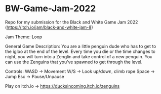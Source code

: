 # BW-Game-Jam-2022
Repo for my submission for the Black and White Game Jam 2022 (https://itch.io/jam/black-and-white-jam-8)

Jam Theme: Loop

General Game Description:
You are a little penguin dude who has to get to the igloo at the end of the level. Every time you die or the time changes to night, you will turn into a Zenglin and take control of a new penguin. You can use the Zenguins that you've spawned to get through the level.

Controls:
WASD -> Movement
W/S -> Look up/down, climb rope
Space -> Jump
Esc -> Pause/Unpause

Play on itch.io -> https://ducksincoming.itch.io/zenguins
